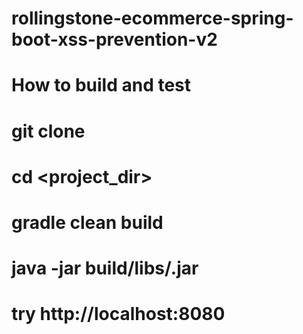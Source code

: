 # rollingstone-ecommerce-spring-boot-xss-prevention-v2

# How to build and test

# git clone <repo url>
  
# cd <project_dir>

# gradle clean build

# java -jar build/libs/<app-jar>.jar
  
# try http://localhost:8080

# 
